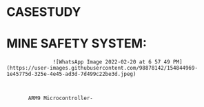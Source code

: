 # CASESTUDY
# MINE SAFETY SYSTEM:

                   ![WhatsApp Image 2022-02-20 at 6 57 49 PM](https://user-images.githubusercontent.com/98878142/154844969-1e45775d-325e-4e45-ad3d-7d499c22be3d.jpeg)

           
           
           ARM9 Microcontroller-
